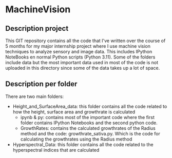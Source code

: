 # MachineVision

## Description project
This GIT repository contains all the code that I've written over the course of 5 months for my major internship project where I use machine vision techniques to analyze sensory and image data. This includes IPython NoteBooks en normal Python scripts (Python 3.11). Some of the folders include data but the most important data used in most of the code is not uploaded in this directory since some of the data takes up a lot of space. 

## Description per folder
There are two main folders: 
- Height_and_SurfaceArea_data: this folder contains all the code related to how the height, surface area and growthrate is calculated
  - ipynb & py: contains most of the important code where the first folder contains IPython Notebooks and the second python code.
  - GrowthRates: contains the calculated growthrates of the Radius method and the code: growthrate_sativa.py. Which is the code for calculating the growthrates using the Radius method
- Hyperspectral_Data: this folder contains all the code related to the hyperspectral indices that are calculated
